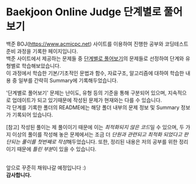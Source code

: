 # Baekjoon Online Judge 단계별로 풀어보기

백준 BOJ(<https://www.acmicpc.net>) 사이트를 이용하여 진행한 공부와 코딩테스트 준비 과정을 기록한 페이지입니다.<br>
백준 사이트에서 제공하는 문제들 중 [단계별로 풀어보기](https://www.acmicpc.net/step)의 문제들로 선정하여 단계와 유형별로 학습해보았습니다.<br>
이 과정에서 학습한 기본/기초적인 문법과 함수, 자료구조, 알고리즘에 대하여 학습한 내용 중 일부를 간략히 Summary에 기록해두었습니다.<br>

'단계별로 풀어보기' 문제는 난이도, 유형 등의 기준을 통해 구분되어 있으며, 지속적으로 업데이트가 되고 있기때문에 작성된 문제가 현재와는 다를 수 있습니다.<br>
각 단계를 기록한 폴더의 README에는 해당 폴더 내부의 문제 정보 및 Summary 정보가 기록되어 있습니다.<br>

[참고] 작성된 풀이는 제 풀이이기 때문에 이는 *최적화되지 않은 코드*일 수 있으며, 두 가지 이상의 풀이를 작성해 놓은 문제에서는 조금 더 *단원과 관련되고 최적화 되었다고 판단되는 풀이를 첫번째로 작성*해두었습니다. 또한, 정리된 내용은 저의 공부를 위한 정리이기 때문에 *틀린 부분*이 있을 수 있습니다.<br><br>

앞으로 꾸준히 채워나갈 예정입니다 :)<br>
**감사합니다.**
